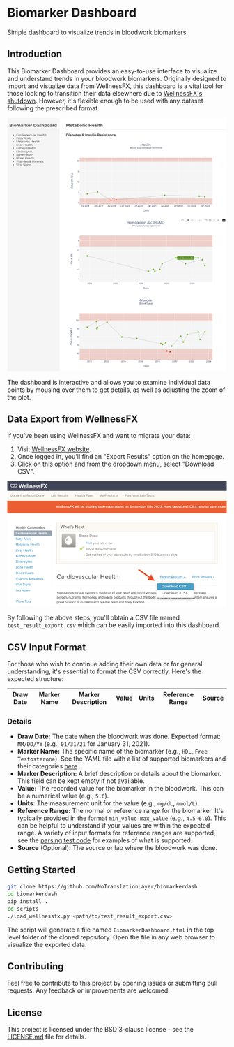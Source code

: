 # Biomarker Dashboard
Simple dashboard to visualize trends in bloodwork biomarkers.

## Introduction
This Biomarker Dashboard provides an easy-to-use interface to visualize and understand trends in your bloodwork biomarkers. Originally designed to import and visualize data from WellnessFX, this dashboard is a vital tool for those looking to transition their data elsewhere due to [WellnessFX's shutdown](https://www.wellnessfx.com/faqs/thorne-transition). However, it's flexible enough to be used with any dataset following the prescribed format.

![Example Biomarker Dashboard page](./assets/dashboard_example.png)

The dashboard is interactive and allows you to examine individual data points by mousing over them to get details, as well as adjusting the zoom of the plot. 



## Data Export from WellnessFX
If you've been using WellnessFX and want to migrate your data:

1. Visit [WellnessFX website](https://www.wellnessfx.com/).
2. Once logged in, you'll find an "Export Results" option on the homepage.
3. Click on this option and from the dropdown menu, select "Download CSV".


![How to export CSV from WellnessFX](./assets/wellnessfx_export.png)


By following the above steps, you'll obtain a CSV file named `test_result_export.csv` which can be easily imported into this dashboard.

## CSV Input Format
For those who wish to continue adding their own data or for general understanding, it's essential to format the CSV correctly. Here's the expected structure:

| Draw Date | Marker Name | Marker Description | Value | Units | Reference Range | Source | 
|-----------|-------------|--------------------|-------|-------|-----------------|--------|

### Details

- **Draw Date:** The date when the bloodwork was done. Expected format: `MM/DD/YY` (e.g., `01/31/21` for January 31, 2021).
- **Marker Name:** The specific name of the biomarker (e.g., `HDL`, `Free Testosterone`). See the YAML file with a list of supported biomarkers and their categories [here](categories.yaml).
- **Marker Description:** A brief description or details about the biomarker. This field can be kept empty if not available.
- **Value:** The recorded value for the biomarker in the bloodwork. This can be a numerical value (e.g., `5.6`).
- **Units:** The measurement unit for the value (e.g., `mg/dL`, `mmol/L`).
- **Reference Range:** The normal or reference range for the biomarker. It's typically provided in the format `min_value-max_value` (e.g., `4.5-6.0`). This can be helpful to understand if your values are within the expected range. A variety of input formats for reference ranges are supported, see the [parsing test code](tests/test_parse_reference_range.py) for examples of what is supported.
- **Source** (Optional)**:** The source or lab where the bloodwork was done.

## Getting Started

```bash
git clone https://github.com/NoTranslationLayer/biomarkerdash
cd biomarkerdash
pip install .
cd scripts
./load_wellnessfx.py <path/to/test_result_export.csv>
```

The script will generate a file named `BiomarkerDashboard.html` in the top level folder of the cloned repository. Open the file in any web browser to visualize the exported data.


## Contributing
Feel free to contribute to this project by opening issues or submitting pull requests. Any feedback or improvements are welcomed.

## License
This project is licensed under the BSD 3-clause license - see the [LICENSE.md](LICENSE.md) file for details.
